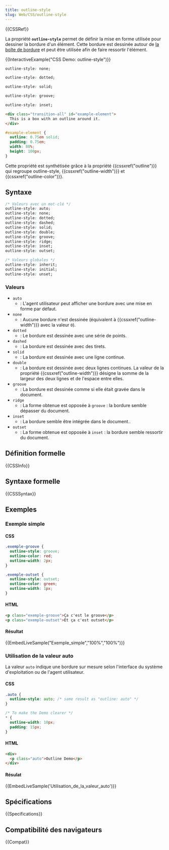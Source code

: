 ```yaml
---
title: outline-style
slug: Web/CSS/outline-style
---
```


{{CSSRef}}

La propriété **`outline-style`** permet de définir la mise en forme utilisée pour dessiner la bordure d'un élément. Cette bordure est dessinée autour de [la boîte de bordure](/fr/docs/Learn/CSS/Building_blocks/The_box_model) et peut être utilisée afin de faire ressortir l'élément.

{{InteractiveExample("CSS Demo: outline-style")}}

```css interactive-example-choice
outline-style: none;
```

```css interactive-example-choice
outline-style: dotted;
```

```css interactive-example-choice
outline-style: solid;
```

```css interactive-example-choice
outline-style: groove;
```

```css interactive-example-choice
outline-style: inset;
```

```html interactive-example
<div class="transition-all" id="example-element">
  This is a box with an outline around it.
</div>
```

```css interactive-example
#example-element {
  outline: 0.75em solid;
  padding: 0.75em;
  width: 80%;
  height: 100px;
}
```

Cette propriété est synthétisée grâce à la propriété {{cssxref("outline")}} qui regroupe outline-style, {{cssxref("outline-width")}} et {{cssxref("outline-color")}}.

## Syntaxe

```css
/* Valeurs avec un mot-clé */
outline-style: auto;
outline-style: none;
outline-style: dotted;
outline-style: dashed;
outline-style: solid;
outline-style: double;
outline-style: groove;
outline-style: ridge;
outline-style: inset;
outline-style: outset;

/* Valeurs globales */
outline-style: inherit;
outline-style: initial;
outline-style: unset;
```

### Valeurs

- `auto`
  - : L'agent utilisateur peut afficher une bordure avec une mise en forme par défaut.
- `none`
  - : Aucune bordure n'est dessinée (équivalent à {{cssxref("outline-width")}} avec la valeur `0`).
- `dotted`
  - : Le bordure est dessinée avec une série de points.
- `dashed`
  - : La bordure est dessinée avec des tirets.
- `solid`
  - : La bordure est dessinée avec une ligne continue.
- `double`
  - : La bordure est dessinée avec deux lignes continues. La valeur de la propriété {{cssxref("outline-width")}} désigne la somme de la largeur des deux lignes et de l'espace entre elles.
- `groove`
  - : La bordure est dessinée comme si elle était gravée dans le document.
- `ridge`
  - : La forme obtenue est opposée à `groove` : la bordure semble dépasser du document.
- `inset`
  - : La bordure semble être intégrée dans le document..
- `outset`
  - : La forme obtenue est opposée à `inset` : la bordure semble ressortir du document.

## Définition formelle

{{CSSInfo}}

## Syntaxe formelle

{{CSSSyntax}}

## Exemples

### Exemple simple

#### CSS

```css
.exemple-groove {
  outline-style: groove;
  outline-color: red;
  outline-width: 2px;
}

.exemple-outset {
  outline-style: outset;
  outline-color: green;
  outline-width: 1px;
}
```

#### HTML

```html
<p class="exemple-groove">Ça c'est le groove</p>
<p class="exemple-outset">Et ça c'est outset</p>
```

#### Résultat

{{EmbedLiveSample("Exemple_simple","100%","100%")}}

### Utilisation de la valeur auto

La valeur `auto` indique une bordure sur mesure selon l'interface du système d'exploitation ou de l'agent utilisateur.

#### CSS

```css
.auto {
  outline-style: auto; /* same result as "outline: auto" */
}

/* To make the Demo clearer */
* {
  outline-width: 10px;
  padding: 15px;
}
```

#### HTML

```html
<div>
  <p class="auto">Outline Demo</p>
</div>
```

#### Résulat

{{EmbedLiveSample('Utilisation_de_la_valeur_auto')}}

## Spécifications

{{Specifications}}

## Compatibilité des navigateurs

{{Compat}}

